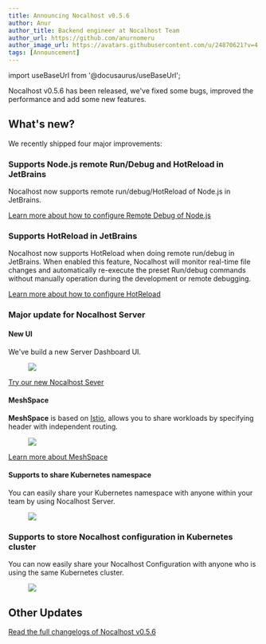 ```yaml
---
title: Announcing Nocalhost v0.5.6
author: Anur
author_title: Backend engineer at Nocalhost Team
author_url: https://github.com/anurnomeru
author_image_url: https://avatars.githubusercontent.com/u/24870621?v=4
tags: [Announcement]
---
```


import useBaseUrl from '@docusaurus/useBaseUrl';

Nocalhost v0.5.6 has been released, we've fixed some bugs, improved the performance and add some new features. 

## What's new?

We recently shipped four major improvements:

### Supports Node.js remote Run/Debug and HotReload in JetBrains

Nocalhost now supports remote run/debug/HotReload of Node.js in JetBrains.

[Learn more about how to configure Remote Debug of Node.js](/docs/guides/debug/remote-debug)

### Supports HotReload in JetBrains

Nocalhost now supports HotReload when doing remote run/debug in JetBrains. When enabled this feature, Nocalhost will monitor real-time file changes and automatically re-execute the preset Run/debug commands without manually operation during the development or remote debugging.

[Learn more about how to configure HotReload](/docs/guides/hot-reload)

### Major update for Nocalhost Server

#### New UI

We've build a new Server Dashboard UI.

<figure className="img-frame">
  <img className="gif-img" src={useBaseUrl('/img/server/dashboard.gif')} />
</figure>

[Try our new Nocalhost Sever](/docs/server/deploy-server)

#### MeshSpace

**MeshSpace** is based on [Istio](https://istio.io/), allows you to share workloads by specifying header with independent routing.

<figure className="img-frame">
  <img className="gif-img" src={useBaseUrl('/img/server/mesh-space.svg')} />
</figure>

[Learn more about MeshSpace](/docs/server/manage-devspace-mesh)

#### Supports to share Kubernetes namespace

You can easily share your Kubernetes namespace with anyone within your team by using Nocalhost Server. 

<figure className="img-frame">
  <img className="gif-img" src={useBaseUrl('/img/server/share.svg')} />
</figure>

### Supports to store Nocalhost configuration in Kubernetes cluster

You can now easily share your Nocalhost Configuration with anyone who is using the same Kubernetes cluster.

<figure className="img-frame">
  <img className="gif-img" src={useBaseUrl('/img/config/share-config.png')} />
</figure>

## Other Updates

[Read the full changelogs of Nocalhost v0.5.6](/docs/changelogs/0.5.x#056-2021-09-16)

